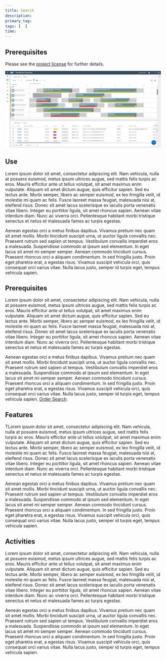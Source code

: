 ```yaml
---
title: Search
description: 
primary_tag: 
tags: [  ]
time: 
---
```


<!-- loio1b13d451ff8cf33ae10000000a44176d -->

## Prerequisites
Please see the [project license](#activities) for further details.

![alt text](images/fsm_print_1.jpg)

## Use

Lorem ipsum dolor sit amet, consectetur adipiscing elit. Nam vehicula, nulla at posuere euismod, metus ipsum ultrices augue, sed mattis felis turpis ac eros. Mauris efficitur ante ut tellus volutpat, sit amet maximus enim vulputate. Aliquam sit amet dictum augue, quis efficitur sapien. Sed eu lectus ante. Morbi semper, libero ac semper euismod, ex leo fringilla velit, id molestie mi quam ac felis. Fusce laoreet massa feugiat, malesuada nisi at, eleifend risus. Donec sit amet lacus scelerisque ex iaculis porta venenatis vitae libero. Integer eu porttitor ligula, sit amet rhoncus sapien. Aenean vitae interdum diam. Nunc ac viverra orci. Pellentesque habitant morbi tristique senectus et netus et malesuada fames ac turpis egestas.

Aenean egestas orci a metus finibus dapibus. Vivamus pretium nec quam sit amet mollis. Morbi tincidunt suscipit urna, ut auctor ligula convallis nec. Praesent rutrum sed sapien ut tempus. Vestibulum convallis imperdiet eros a malesuada. Suspendisse commodo at ipsum sed elementum. In eget lacus sit amet mi semper semper. Aenean commodo tincidunt cursus. Praesent rhoncus orci a aliquam condimentum. In sed fringilla justo. Proin eget pharetra erat, a egestas risus. Vivamus suscipit vehicula orci, quis consequat orci varius vitae. Nulla lacus justo, semper id turpis eget, tempus vehicula sapien.

## Prerequisites

Lorem ipsum dolor sit amet, consectetur adipiscing elit. Nam vehicula, nulla at posuere euismod, metus ipsum ultrices augue, sed mattis felis turpis ac eros. Mauris efficitur ante ut tellus volutpat, sit amet maximus enim vulputate. Aliquam sit amet dictum augue, quis efficitur sapien. Sed eu lectus ante. Morbi semper, libero ac semper euismod, ex leo fringilla velit, id molestie mi quam ac felis. Fusce laoreet massa feugiat, malesuada nisi at, eleifend risus. Donec sit amet lacus scelerisque ex iaculis porta venenatis vitae libero. Integer eu porttitor ligula, sit amet rhoncus sapien. Aenean vitae interdum diam. Nunc ac viverra orci. Pellentesque habitant morbi tristique senectus et netus et malesuada fames ac turpis egestas.

Aenean egestas orci a metus finibus dapibus. Vivamus pretium nec quam sit amet mollis. Morbi tincidunt suscipit urna, ut auctor ligula convallis nec. Praesent rutrum sed sapien ut tempus. Vestibulum convallis imperdiet eros a malesuada. Suspendisse commodo at ipsum sed elementum. In eget lacus sit amet mi semper semper. Aenean commodo tincidunt cursus. Praesent rhoncus orci a aliquam condimentum. In sed fringilla justo. Proin eget pharetra erat, a egestas risus. Vivamus suscipit vehicula orci, quis consequat orci varius vitae. Nulla lacus justo, semper id turpis eget, tempus vehicula sapien. [Order Search](4a1120f02228101ce10000000a42189b.md).

## Features

TLorem ipsum dolor sit amet, consectetur adipiscing elit. Nam vehicula, nulla at posuere euismod, metus ipsum ultrices augue, sed mattis felis turpis ac eros. Mauris efficitur ante ut tellus volutpat, sit amet maximus enim vulputate. Aliquam sit amet dictum augue, quis efficitur sapien. Sed eu lectus ante. Morbi semper, libero ac semper euismod, ex leo fringilla velit, id molestie mi quam ac felis. Fusce laoreet massa feugiat, malesuada nisi at, eleifend risus. Donec sit amet lacus scelerisque ex iaculis porta venenatis vitae libero. Integer eu porttitor ligula, sit amet rhoncus sapien. Aenean vitae interdum diam. Nunc ac viverra orci. Pellentesque habitant morbi tristique senectus et netus et malesuada fames ac turpis egestas.

Aenean egestas orci a metus finibus dapibus. Vivamus pretium nec quam sit amet mollis. Morbi tincidunt suscipit urna, ut auctor ligula convallis nec. Praesent rutrum sed sapien ut tempus. Vestibulum convallis imperdiet eros a malesuada. Suspendisse commodo at ipsum sed elementum. In eget lacus sit amet mi semper semper. Aenean commodo tincidunt cursus. Praesent rhoncus orci a aliquam condimentum. In sed fringilla justo. Proin eget pharetra erat, a egestas risus. Vivamus suscipit vehicula orci, quis consequat orci varius vitae. Nulla lacus justo, semper id turpis eget, tempus vehicula sapien.

## Activities

Lorem ipsum dolor sit amet, consectetur adipiscing elit. Nam vehicula, nulla at posuere euismod, metus ipsum ultrices augue, sed mattis felis turpis ac eros. Mauris efficitur ante ut tellus volutpat, sit amet maximus enim vulputate. Aliquam sit amet dictum augue, quis efficitur sapien. Sed eu lectus ante. Morbi semper, libero ac semper euismod, ex leo fringilla velit, id molestie mi quam ac felis. Fusce laoreet massa feugiat, malesuada nisi at, eleifend risus. Donec sit amet lacus scelerisque ex iaculis porta venenatis vitae libero. Integer eu porttitor ligula, sit amet rhoncus sapien. Aenean vitae interdum diam. Nunc ac viverra orci. Pellentesque habitant morbi tristique senectus et netus et malesuada fames ac turpis egestas.

Aenean egestas orci a metus finibus dapibus. Vivamus pretium nec quam sit amet mollis. Morbi tincidunt suscipit urna, ut auctor ligula convallis nec. Praesent rutrum sed sapien ut tempus. Vestibulum convallis imperdiet eros a malesuada. Suspendisse commodo at ipsum sed elementum. In eget lacus sit amet mi semper semper. Aenean commodo tincidunt cursus. Praesent rhoncus orci a aliquam condimentum. In sed fringilla justo. Proin eget pharetra erat, a egestas risus. Vivamus suscipit vehicula orci, quis consequat orci varius vitae. Nulla lacus justo, semper id turpis eget, tempus vehicula sapien.


